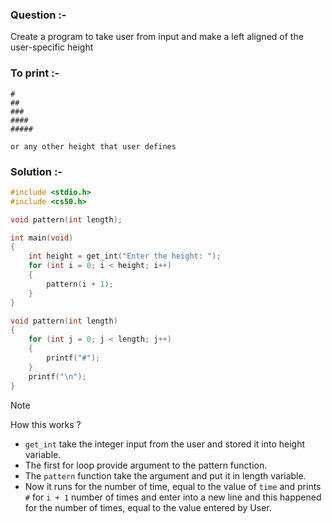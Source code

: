 ### Question :-
Create a program to take user from input and make a left aligned of the user-specific height

### To print :-
```
#
##
###
####
#####

or any other height that user defines
```

### Solution :-
```c
#include <stdio.h>
#include <cs50.h>

void pattern(int length);

int main(void)
{
    int height = get_int("Enter the height: ");
    for (int i = 0; i < height; i++)
    {
        pattern(i + 1);
    }
}

void pattern(int length)
{
    for (int j = 0; j < length; j++)
    {
        printf("#");
    }
    printf("\n");
}
```

> [!NOTE]
> How this works ?

- `get_int` take the integer input from the user and stored it into height variable.
- The first for loop provide argument to the pattern function.
- The `pattern` function take the argument and put it in length variable.
- Now it runs for the number of time, equal to the value of `time` and prints `#` for `i + 1` number of times and enter into a new line and this happened for the number of times, equal to the value entered by User.
